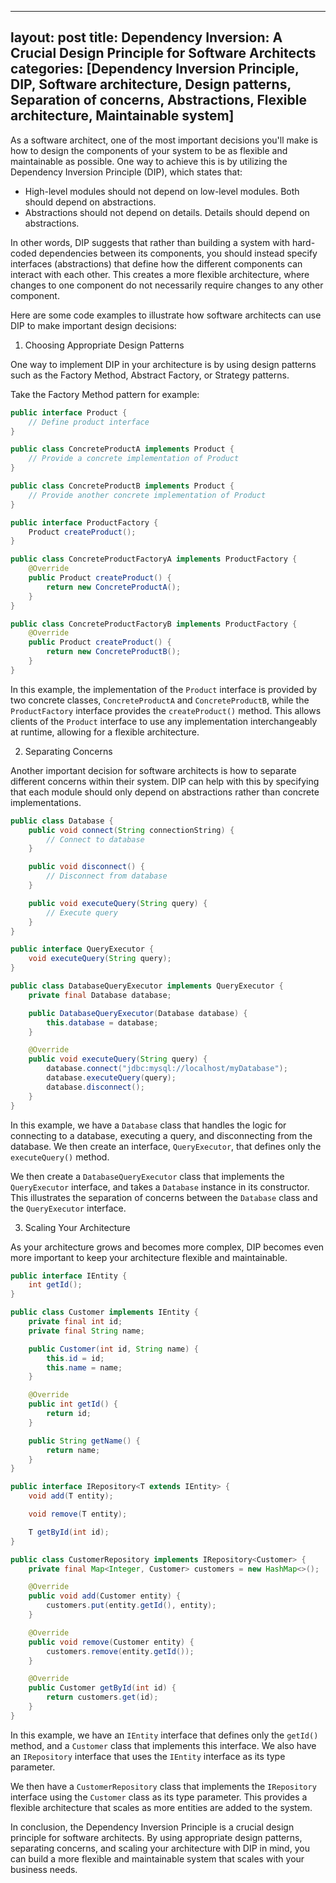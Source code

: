
---
layout: post
title: Dependency Inversion: A Crucial Design Principle for Software Architects
categories: [Dependency Inversion Principle, DIP, Software architecture, Design patterns, Separation of concerns, Abstractions, Flexible architecture, Maintainable system]
---

As a software architect, one of the most important decisions you'll make is how to design the components of your system to be as flexible and maintainable as possible. One way to achieve this is by utilizing the Dependency Inversion Principle (DIP), which states that:

- High-level modules should not depend on low-level modules. Both should depend on abstractions.
- Abstractions should not depend on details. Details should depend on abstractions.

In other words, DIP suggests that rather than building a system with hard-coded dependencies between its components, you should instead specify interfaces (abstractions) that define how the different components can interact with each other. This creates a more flexible architecture, where changes to one component do not necessarily require changes to any other component.

Here are some code examples to illustrate how software architects can use DIP to make important design decisions:

1. Choosing Appropriate Design Patterns

One way to implement DIP in your architecture is by using design patterns such as the Factory Method, Abstract Factory, or Strategy patterns.

Take the Factory Method pattern for example:

```java
public interface Product {
    // Define product interface
}

public class ConcreteProductA implements Product {
    // Provide a concrete implementation of Product
}

public class ConcreteProductB implements Product {
    // Provide another concrete implementation of Product
}

public interface ProductFactory {
    Product createProduct();
}

public class ConcreteProductFactoryA implements ProductFactory {
    @Override
    public Product createProduct() {
        return new ConcreteProductA();
    }
}

public class ConcreteProductFactoryB implements ProductFactory {
    @Override
    public Product createProduct() {
        return new ConcreteProductB();
    }
}
```

In this example, the implementation of the `Product` interface is provided by two concrete classes, `ConcreteProductA` and `ConcreteProductB`, while the `ProductFactory` interface provides the `createProduct()` method. This allows clients of the `Product` interface to use any implementation interchangeably at runtime, allowing for a flexible architecture.

2. Separating Concerns

Another important decision for software architects is how to separate different concerns within their system. DIP can help with this by specifying that each module should only depend on abstractions rather than concrete implementations. 

```java
public class Database {
    public void connect(String connectionString) {
        // Connect to database
    }

    public void disconnect() {
        // Disconnect from database
    }

    public void executeQuery(String query) {
        // Execute query
    }
}

public interface QueryExecutor {
    void executeQuery(String query);
}

public class DatabaseQueryExecutor implements QueryExecutor {
    private final Database database;

    public DatabaseQueryExecutor(Database database) {
        this.database = database;
    }

    @Override
    public void executeQuery(String query) {
        database.connect("jdbc:mysql://localhost/myDatabase");
        database.executeQuery(query);
        database.disconnect();
    }
}
```

In this example, we have a `Database` class that handles the logic for connecting to a database, executing a query, and disconnecting from the database. We then create an interface, `QueryExecutor`, that defines only the `executeQuery()` method.

We then create a `DatabaseQueryExecutor` class that implements the `QueryExecutor` interface, and takes a `Database` instance in its constructor. This illustrates the separation of concerns between the `Database` class and the `QueryExecutor` interface.

3. Scaling Your Architecture

As your architecture grows and becomes more complex, DIP becomes even more important to keep your architecture flexible and maintainable.

```java
public interface IEntity {
    int getId();
}

public class Customer implements IEntity {
    private final int id;
    private final String name;

    public Customer(int id, String name) {
        this.id = id;
        this.name = name;
    }

    @Override
    public int getId() {
        return id;
    }

    public String getName() {
        return name;
    }
}

public interface IRepository<T extends IEntity> {
    void add(T entity);

    void remove(T entity);

    T getById(int id);
}

public class CustomerRepository implements IRepository<Customer> {
    private final Map<Integer, Customer> customers = new HashMap<>();

    @Override
    public void add(Customer entity) {
        customers.put(entity.getId(), entity);
    }

    @Override
    public void remove(Customer entity) {
        customers.remove(entity.getId());
    }

    @Override
    public Customer getById(int id) {
        return customers.get(id);
    }
}
```

In this example, we have an `IEntity` interface that defines only the `getId()` method, and a `Customer` class that implements this interface. We also have an `IRepository` interface that uses the `IEntity` interface as its type parameter.

We then have a `CustomerRepository` class that implements the `IRepository` interface using the `Customer` class as its type parameter. This provides a flexible architecture that scales as more entities are added to the system.

In conclusion, the Dependency Inversion Principle is a crucial design principle for software architects. By using appropriate design patterns, separating concerns, and scaling your architecture with DIP in mind, you can build a more flexible and maintainable system that scales with your business needs.
